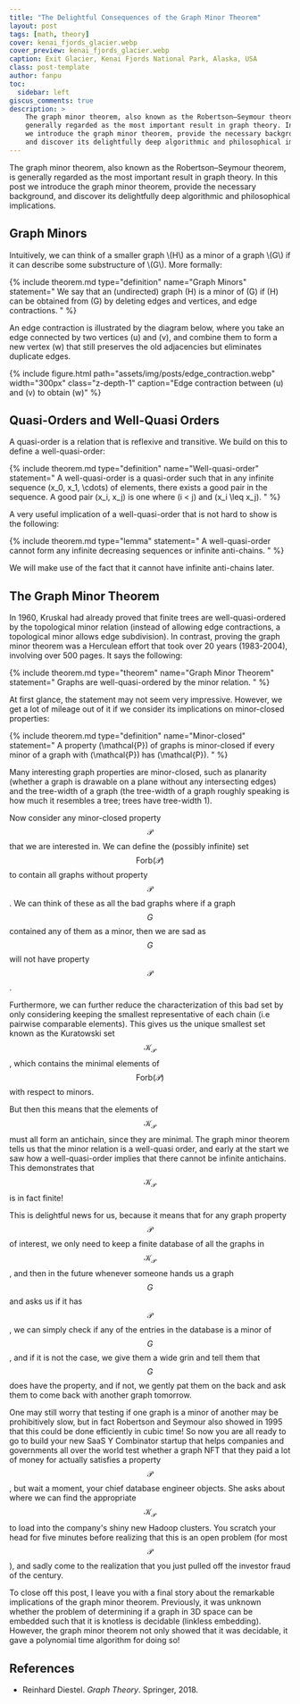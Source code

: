 ```yaml
---
title: "The Delightful Consequences of the Graph Minor Theorem"
layout: post
tags: [math, theory]
cover: kenai_fjords_glacier.webp
cover_preview: kenai_fjords_glacier.webp
caption: Exit Glacier, Kenai Fjords National Park, Alaska, USA
class: post-template
author: fanpu
toc:
  sidebar: left 
giscus_comments: true
description: >
    The graph minor theorem, also known as the Robertson–Seymour theorem, is
    generally regarded as the most important result in graph theory. In this post
    we introduce the graph minor theorem, provide the necessary background,
    and discover its delightfully deep algorithmic and philosophical implications.
---
```


The graph minor theorem, also known as the Robertson–Seymour theorem, is generally regarded as the most important result in graph theory. 
In this post we introduce the graph minor theorem, provide the necessary background,
and discover its delightfully deep algorithmic and philosophical implications.

## Graph Minors

<div>
Intuitively, we can think of a smaller graph \(H\) as a minor of a graph \(G\)
if it can describe some substructure of \(G\). More formally:
</div>


{% include theorem.md 
  type="definition"
  name="Graph Minors"
  statement="
    We say that an (undirected) graph \(H\) is a minor of \(G\) if \(H\) can be
    obtained from \(G\) by deleting edges and vertices, and edge contractions.
  "
%}

An edge contraction is illustrated by the diagram below, where you take an
edge connected by two vertices \(u\) and \(v\), and combine them to form a
new vertex \(w\) that still preserves the old adjacencies but eliminates
duplicate edges.

{% include figure.html 
  path="assets/img/posts/edge_contraction.webp" 
  width="300px"
  class="z-depth-1" 
  caption="Edge contraction between \(u\) and \(v\) to obtain \(w\)"
%}

## Quasi-Orders and Well-Quasi Orders
A quasi-order is a relation that is reflexive and transitive.
We build on this to define a well-quasi-order:

{% include theorem.md 
  type="definition"
  name="Well-quasi-order"
  statement="
    A well-quasi-order is a quasi-order such that in any infinite sequence \(x_0, x_1, \cdots\) of elements, there exists a good pair in the sequence. 
    A good pair \(x_i, x_j\) is one where \(i < j\) and \(x_i \leq x_j\). 
  "
%}

A very useful implication of a well-quasi-order that is not hard to show is the following:

{% include theorem.md 
  type="lemma"
  statement="
    A well-quasi-order cannot form any infinite decreasing sequences or
    infinite anti-chains.
  "
%}

We will make use of the fact that it cannot have infinite anti-chains later.

## The Graph Minor Theorem
In 1960, Kruskal had already proved that finite trees are well-quasi-ordered by the topological minor relation (instead of allowing edge contractions, a topological minor allows edge subdivision). 
In contrast, proving the graph minor theorem was a Herculean effort that took over 20 years (1983-2004), involving over 500 pages. It says the following:

{% include theorem.md 
  type="theorem"
  name="Graph Minor Theorem"
  statement="
    Graphs are well-quasi-ordered by the minor relation.
  "
%}

At first glance, the statement may not seem very impressive. However, we get a lot of mileage out of it if we consider its implications on minor-closed properties:

{% include theorem.md 
  type="definition"
  name="Minor-closed"
  statement="
    A property \(\mathcal{P}\) of graphs is minor-closed if every minor of a graph with \(\mathcal{P}\) has \(\mathcal{P}\).
  "
%}

Many interesting graph properties are minor-closed, such as planarity (whether a graph is drawable on a plane without any intersecting edges) and the tree-width of a graph (the tree-width of a graph roughly speaking is how much it resembles a tree; trees have tree-width 1).

Now consider any minor-closed property $$ \mathcal{P} $$ that we are interested in.
We can define the (possibly infinite) set $$\mathsf{Forb(\mathcal{P})} $$ to contain all graphs without property $$\mathcal{P}$$. We can think of these as all the bad graphs
where if a graph $$G$$ contained any of them as a minor, then we are sad as $$G$$ will not have property $$\mathcal{P}$$. 

Furthermore, we can further reduce the characterization of this bad set by only
considering keeping the smallest representative of each chain (i.e pairwise
comparable elements). This gives us the unique smallest set known as the
Kuratowski set $$\mathcal{K}_\mathcal{P} $$, which contains the minimal
elements of $$\mathsf{Forb(\mathcal{P})} $$ with respect to minors.

But then this means that the elements of $$\mathcal{K}_\mathcal{P} $$ must all form an antichain, since they are minimal. The graph minor theorem tells us that the minor
relation is a well-quasi order, and early at the start we saw how a well-quasi-order implies that there cannot be infinite antichains. This demonstrates that $$\mathcal{K}_\mathcal{P} $$ is in fact finite!

This is delightful news for us, because it means that for any graph property $$\mathcal{P}$$
of interest, we only need to keep a finite database of all the graphs in $$\mathcal{K}_\mathcal{P} $$, and then in the future whenever someone hands us a graph $$G$$ and asks
us if it has $$\mathcal{P}$$, we can simply check if any of the entries in the database is a minor of $$G$$, and if it is not the case, we give them a wide grin and tell them that
$$ G $$ does have the property, and if not, we gently pat them on the back and ask them to come back with another graph tomorrow.

One may still worry that testing if one graph is a minor of another may be prohibitively slow,
but in fact Robertson and Seymour also showed in 1995 that this could be done efficiently in cubic time! So now you are all ready to go to build your new SaaS Y Combinator startup that helps companies and governments all over the world test whether a graph NFT that they paid a lot of money for actually satisfies a property $$ \mathcal{P} $$, but wait a moment, your chief database engineer objects. She asks about where we can find the appropriate $$\mathcal{K}_\mathcal{P} $$ to load into the company's shiny new Hadoop clusters. You scratch your head for five minutes before realizing that this is an open problem (for most $$\mathcal{P} $$), and sadly come to the realization that you just pulled off the investor fraud of the century.

To close off this post, I leave you with a final story about the remarkable implications of the graph minor theorem. Previously, it was unknown whether the problem of determining if a graph in 3D space can be embedded such that it is knotless is decidable (linkless embedding). However, the graph minor theorem not only showed that it was decidable, it gave a polynomial time algorithm for doing so!

## References
- Reinhard Diestel. *Graph Theory*. Springer, 2018.